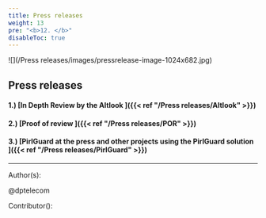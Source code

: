 ```yaml
---
title: Press releases
weight: 13
pre: "<b>12. </b>"
disableToc: true
---
```


![](/Press releases/images/pressrelease-image-1024x682.jpg)


## Press releases

#### 1.) [In Depth Review by the Altlook ]({{< ref "/Press releases/Altlook" >}})
#### 2.) [Proof of review ]({{< ref "/Press releases/POR" >}})
#### 3.) [PirlGuard at the press and other projects using the PirlGuard solution ]({{< ref "/Press releases/PirlGuard" >}})






---
Author(s):  


@dptelecom

Contributor():



